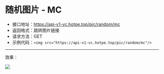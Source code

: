 # 随机图片 - MC

- 接口地址：https://api-v1-vc.hotpe.top/pic/random/mc
- 返回格式：跳转图片链接
- 请求方法：GET
- 示例代码：`<img src="https://api-v1-vc.hotpe.top/pic/random/mc"/>`

---

效果：

<img src="https://api-v1-vc.hotpe.top/pic/random/mc"/>
